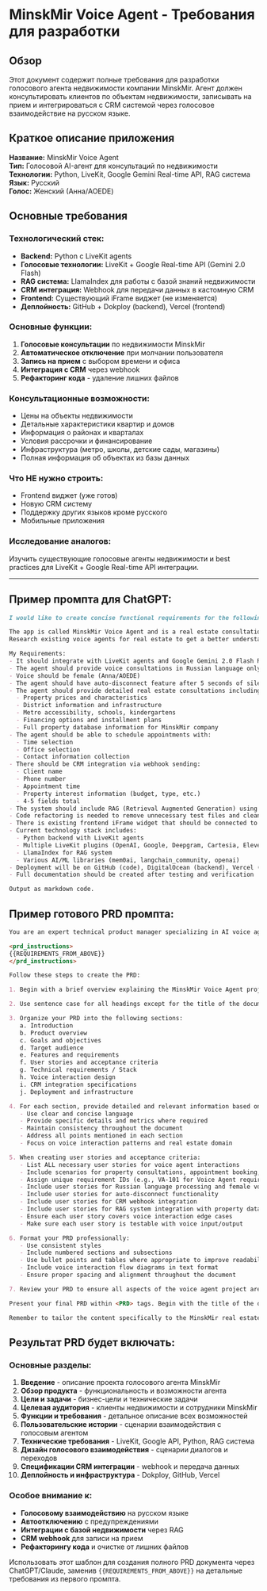 # MinskMir Voice Agent - Требования для разработки

## Обзор

Этот документ содержит полные требования для разработки голосового агента недвижимости компании MinskMir. Агент должен консультировать клиентов по объектам недвижимости, записывать на прием и интегрироваться с CRM системой через голосовое взаимодействие на русском языке.

## Краткое описание приложения

**Название:** MinskMir Voice Agent  
**Тип:** Голосовой AI-агент для консультаций по недвижимости  
**Технологии:** Python, LiveKit, Google Gemini Real-time API, RAG система  
**Язык:** Русский  
**Голос:** Женский (Анна/AOEDE)  

## Основные требования

### Технологический стек:
- **Backend:** Python с LiveKit agents
- **Голосовые технологии:** LiveKit + Google Real-time API (Gemini 2.0 Flash)
- **RAG система:** LlamaIndex для работы с базой знаний недвижимости
- **CRM интеграция:** Webhook для передачи данных в кастомную CRM
- **Frontend:** Существующий iFrame виджет (не изменяется)
- **Деплойность:** GitHub + Dokploy (backend), Vercel (frontend)

### Основные функции:
1. **Голосовые консультации** по недвижимости MinskMir
2. **Автоматическое отключение** при молчании пользователя
3. **Запись на прием** с выбором времени и офиса
4. **Интеграция с CRM** через webhook
5. **Рефакторинг кода** - удаление лишних файлов

### Консультационные возможности:
- Цены на объекты недвижимости
- Детальные характеристики квартир и домов
- Информация о районах и кварталах
- Условия рассрочки и финансирование
- Инфраструктура (метро, школы, детские сады, магазины)
- Полная информация об объектах из базы данных

### Что НЕ нужно строить:
- Frontend виджет (уже готов)
- Новую CRM систему
- Поддержку других языков кроме русского
- Мобильные приложения

### Исследование аналогов:
Изучить существующие голосовые агенты недвижимости и best practices для LiveKit + Google Real-time API интеграции.

---

## Пример промпта для ChatGPT:

```markdown
I would like to create concise functional requirements for the following application:

The app is called MinskMir Voice Agent and is a real estate consultation voice agent using LiveKit and Google Real-time API.
Research existing voice agents for real estate to get a better understanding.

My Requirements:
- It should integrate with LiveKit agents and Google Gemini 2.0 Flash Real-time API for voice processing
- The agent should provide voice consultations in Russian language only
- Voice should be female (Anna/AOEDE)
- The agent should have auto-disconnect feature after 5 seconds of silence with 2-3 seconds warning
- The agent should provide detailed real estate consultations including:
  - Property prices and characteristics
  - District information and infrastructure
  - Metro accessibility, schools, kindergartens
  - Financing options and installment plans
  - Full property database information for MinskMir company
- The agent should be able to schedule appointments with:
  - Time selection
  - Office selection
  - Contact information collection
- There should be CRM integration via webhook sending:
  - Client name
  - Phone number  
  - Appointment time
  - Property interest information (budget, type, etc.)
  - 4-5 fields total
- The system should include RAG (Retrieval Augmented Generation) using LlamaIndex
- Code refactoring is needed to remove unnecessary test files and clean up codebase
- There is existing frontend iFrame widget that should be connected to new backend
- Current technology stack includes:
  - Python backend with LiveKit agents
  - Multiple LiveKit plugins (OpenAI, Google, Deepgram, Cartesia, ElevenLabs, Silero)
  - LlamaIndex for RAG system
  - Various AI/ML libraries (mem0ai, langchain_community, openai)
- Deployment will be on GitHub (code), DigitalOcean (backend), Vercel (frontend)
- Full documentation should be created after testing and verification

Output as markdown code.
```

## Пример готового PRD промпта:

```markdown
You are an expert technical product manager specializing in AI voice agents and real estate technology. Your task is to generate a detailed and well-structured PRD for a voice-based real estate consultation agent based on the following instructions:

<prd_instructions>
{{REQUIREMENTS_FROM_ABOVE}}
</prd_instructions>

Follow these steps to create the PRD:

1. Begin with a brief overview explaining the MinskMir Voice Agent project and the purpose of this PRD document.

2. Use sentence case for all headings except for the title of the document, which should be in title case.

3. Organize your PRD into the following sections:
   a. Introduction
   b. Product overview
   c. Goals and objectives  
   d. Target audience
   e. Features and requirements
   f. User stories and acceptance criteria
   g. Technical requirements / Stack
   h. Voice interaction design
   i. CRM integration specifications
   j. Deployment and infrastructure

4. For each section, provide detailed and relevant information based on the PRD instructions. Ensure that you:
   - Use clear and concise language
   - Provide specific details and metrics where required
   - Maintain consistency throughout the document
   - Address all points mentioned in each section
   - Focus on voice interaction patterns and real estate domain

5. When creating user stories and acceptance criteria:
   - List ALL necessary user stories for voice agent interactions
   - Include scenarios for property consultations, appointment booking, and error handling
   - Assign unique requirement IDs (e.g., VA-101 for Voice Agent requirements)
   - Include user stories for Russian language processing and female voice requirements
   - Include user stories for auto-disconnect functionality
   - Include user stories for CRM webhook integration
   - Include user stories for RAG system integration with property database
   - Ensure each user story covers voice interaction edge cases
   - Make sure each user story is testable with voice input/output

6. Format your PRD professionally:
   - Use consistent styles
   - Include numbered sections and subsections  
   - Use bullet points and tables where appropriate to improve readability
   - Include voice interaction flow diagrams in text format
   - Ensure proper spacing and alignment throughout the document

7. Review your PRD to ensure all aspects of the voice agent project are covered comprehensively, including LiveKit integration, Google API usage, Russian language support, and real estate domain expertise.

Present your final PRD within <PRD> tags. Begin with the title of the document in title case, followed by each section with its corresponding content. Use appropriate subheadings within each section as needed.

Remember to tailor the content specifically to the MinskMir real estate voice agent project, providing detailed and relevant information for each section based on the given context and technical requirements.
```

## Результат PRD будет включать:

### Основные разделы:
1. **Введение** - описание проекта голосового агента MinskMir
2. **Обзор продукта** - функциональность и возможности агента
3. **Цели и задачи** - бизнес-цели и технические задачи
4. **Целевая аудитория** - клиенты недвижимости и сотрудники MinskMir
5. **Функции и требования** - детальное описание всех возможностей
6. **Пользовательские истории** - сценарии взаимодействия с голосовым агентом
7. **Технические требования** - LiveKit, Google API, Python, RAG система
8. **Дизайн голосового взаимодействия** - сценарии диалогов и переходов
9. **Спецификации CRM интеграции** - webhook и передача данных
10. **Деплойность и инфраструктура** - Dokploy, GitHub, Vercel

### Особое внимание к:
- **Голосовому взаимодействию** на русском языке
- **Автоотключению** с предупреждениями
- **Интеграции с базой недвижимости** через RAG
- **CRM webhook** для записи на прием
- **Рефакторингу кода** и очистке от лишних файлов

Использовать этот шаблон для создания полного PRD документа через ChatGPT/Claude, заменив `{{REQUIREMENTS_FROM_ABOVE}}` на детальные требования из первого промпта. 